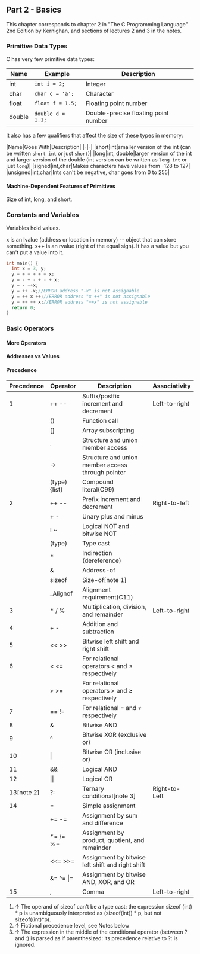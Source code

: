 ## Part 2 - Basics
This chapter corresponds to chapter 2 in "The C Programming Language" 2nd Edition by Kernighan, and sections of lectures 2 and 3 in the notes.

### Primitive Data Types
C has very few primitive data types:

|Name|Example|Description|
|-|-|-|
|int|`int i = 2;`|Integer|
|char|`char c = 'a';`|Character|
|float|`float f = 1.5;`|Floating point number|
|double|`double d = 1.1;`|Double-precise floating point number|

It also has a few qualifiers that affect the size of these types in memory:

|Name|Goes With|Description|
|-|-|
|short|int|smaller version of the int (can be written `short int` or just `short`)|
|long|int, double|larger version of the int and larger version of the double (int version can be written as `long int` or just `long`)|
|signed|int,char|Makes characters have values from -128 to 127|
|unsigned|int,char|Ints can't be negative, char goes from 0 to 255|


#### Machine-Dependent Features of Primitives
Size of int, long, and short.

### Constants and Variables
Variables hold values.

x is an lvalue (address or location in memory) -- object that can store something. x++ is an rvalue (right of the equal sign). It has a value but you can't put a value into it.

```C
int main() {
  int x = 3, y;
  y = + + + + + x;
  y = - + - + - + x;
  y = - ++x;
  y = ++ -x;//ERROR address "-x" is not assignable
  y = ++ x ++;//ERROR address "x ++" is not assignable
  y = ++ ++ x;//ERROR address "++x" is not assignable
  return 0;
}
```

### Basic Operators



#### More Operators

#### Addresses vs Values


#### Precedence

|Precedence|Operator|Description|Associativity|
|-|-|-|-|
|1|++ --|Suffix/postfix increment and decrement|Left-to-right|
||()|Function call|
||[]|Array subscripting|
||.|Structure and union member access|
||->|Structure and union member access through pointer|
||(type){list}|Compound literal(C99)|
|2|++ --|Prefix increment and decrement|Right-to-left|
||+ -|Unary plus and minus|
||! ~|Logical NOT and bitwise NOT|
||(type)|Type cast|
||*|Indirection (dereference)|
||&|Address-of|
||sizeof|Size-of[note 1]|
||_Alignof|Alignment requirement(C11)|
|3|* / %|Multiplication, division, and remainder|Left-to-right|
|4|+ -|Addition and subtraction|
|5|<< >>|Bitwise left shift and right shift|
|6|< <=|For relational operators < and ≤ respectively|
||> >=|For relational operators > and ≥ respectively|
|7|== !=|For relational = and ≠ respectively|
|8|&|Bitwise AND|
|9|^|Bitwise XOR (exclusive or)|
|10|\||Bitwise OR (inclusive or)|
|11|&&|Logical AND|
|12|\|\||Logical OR|
|13[note 2]|?:|Ternary conditional[note 3]|Right-to-Left|
|14|=|Simple assignment|
||+= -=|Assignment by sum and difference|
||*= /= %=|Assignment by product, quotient, and remainder|
||<<= >>=|Assignment by bitwise left shift and right shift|
||&= ^= \|=|Assignment by bitwise AND, XOR, and OR|
|15|,|Comma|Left-to-right|

1. ↑ The operand of sizeof can't be a type cast: the expression sizeof (int) * p is unambiguously interpreted as (sizeof(int)) \* p, but not sizeof((int)\*p).
2. ↑ Fictional precedence level, see Notes below
3. ↑ The expression in the middle of the conditional operator (between ? and :) is parsed as if parenthesized: its precedence relative to ?: is ignored.
